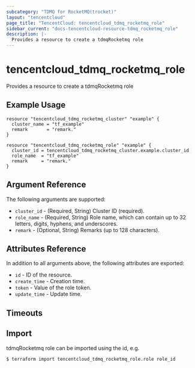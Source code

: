 ```yaml
---
subcategory: "TDMQ for RocketMQ(trocket)"
layout: "tencentcloud"
page_title: "TencentCloud: tencentcloud_tdmq_rocketmq_role"
sidebar_current: "docs-tencentcloud-resource-tdmq_rocketmq_role"
description: |-
  Provides a resource to create a tdmqRocketmq role
---
```


# tencentcloud_tdmq_rocketmq_role

Provides a resource to create a tdmqRocketmq role

## Example Usage

```hcl
resource "tencentcloud_tdmq_rocketmq_cluster" "example" {
  cluster_name = "tf_example"
  remark       = "remark."
}

resource "tencentcloud_tdmq_rocketmq_role" "example" {
  cluster_id = tencentcloud_tdmq_rocketmq_cluster.example.cluster_id
  role_name  = "tf_example"
  remark     = "remark."
}
```

## Argument Reference

The following arguments are supported:

* `cluster_id` - (Required, String) Cluster ID (required).
* `role_name` - (Required, String) Role name, which can contain up to 32 letters, digits, hyphens, and underscores.
* `remark` - (Optional, String) Remarks (up to 128 characters).

## Attributes Reference

In addition to all arguments above, the following attributes are exported:

* `id` - ID of the resource.
* `create_time` - Creation time.
* `token` - Value of the role token.
* `update_time` - Update time.


## Timeouts

<no value>


## Import

tdmqRocketmq role can be imported using the id, e.g.
```
$ terraform import tencentcloud_tdmq_rocketmq_role.role role_id
```

